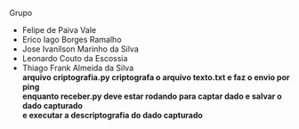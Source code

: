 Grupo
- Felipe de Paiva Vale
- Erico Iago Borges Ramalho
- Jose Ivanilson Marinho da Silva
- Leonardo Couto da Escossia
- Thiago Frank Almeida da Silva  
**arquivo criptografia.py criptografa o arquivo texto.txt e faz o envio por ping**  
**enquanto receber.py deve estar rodando para captar dado e salvar o dado capturado**  
**e executar a descriptografia do dado capturado**
